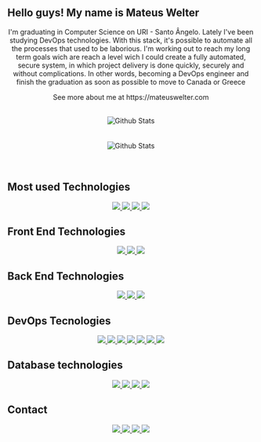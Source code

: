 ## Hello guys! My name is Mateus Welter

<p align="center">I'm graduating in Computer Science on URI - Santo Ângelo. Lately I've been studying DevOps technologies. With this stack, it's possible to automate all the processes that used to be laborious. I'm working out to reach my long term goals wich are reach a level wich I could create a fully automated, secure system, in which project delivery is done quickly, securely and without complications. In other words, becoming a DevOps engineer and finish the graduation as soon as possible to move to Canada or Greece</p>

<p align="center"> See more about me at https://mateuswelter.com </p>

<br>

<div align="center">
  <img alt="Github Stats" src="https://github-readme-stats.vercel.app/api?username=mateuswgoettems&show_icons=true&theme=radical" />
</div>

<br>
<br>

<div align="center">
  <img alt="Github Stats" src="https://github-readme-stats.vercel.app/api/top-langs/?username=mateuswgoettems&&theme=chartreuse-dark&show_icons=true&langs_count=15" />
</div>

<br>
<br>

## Most used Technologies

<div align="center">
  
<a href="https://git-scm.com/">
    <img src="https://img.shields.io/badge/-Git-F05032?style=for-the-badge&labelColor=F05032&logo=git&logoColor=white"/>
</a>

<a href="https://www.docker.com/">
    <img src="https://img.shields.io/badge/-Docker-2496ED?style=for-the-badge&labelColor=2496ED&logo=Docker&logoColor=white"/>
</a>

<a href="https://www.typescriptlang.org/">
    <img src="https://img.shields.io/badge/-TypeScript-3178C6?style=for-the-badge&labelColor=3178C6&logo=typescript&logoColor=white"/>
</a>

<a href="https://nodejs.org/en/">
    <img src="https://img.shields.io/badge/-Node-339933?style=for-the-badge&labelColor=339933&logo=node.js&logoColor=white"/>
</a>

</div>

## Front End Technologies

<div align="center">

<a href="https://developer.mozilla.org/pt-BR/docs/Web/HTML">
    <img src="https://img.shields.io/badge/-HTML-E34F26?style=for-the-badge&labelColor=E34F26&logo=html5&logoColor=white"/>
</a>

<a href="https://developer.mozilla.org/pt-BR/docs/Web/JavaScript">
    <img src="https://img.shields.io/badge/-Javascript-F7DF1E?style=for-the-badge&labelColor=F7DF1E&logo=javascript&logoColor=black"/>
</a>

<a href="https://jquery.com/">
    <img src="https://img.shields.io/badge/jQuery-0769AD?style=for-the-badge&logo=jquery&logoColor=white"/>
</a>

</div>

## Back End Technologies

<div align="center">

<a href="https://www.typescriptlang.org/">
    <img src="https://img.shields.io/badge/-TypeScript-3178C6?style=for-the-badge&labelColor=3178C6&logo=typescript&logoColor=white"/>
</a>

<a href="https://nodejs.org/en/">
    <img src="https://img.shields.io/badge/-Node-339933?style=for-the-badge&labelColor=339933&logo=node.js&logoColor=white"/>
</a>

<a href="https://php.net/">
    <img src="https://img.shields.io/badge/PHP-777BB4?style=for-the-badge&logo=php&logoColor=white"/>
</a>

</div>

## DevOps Tecnologies

<div align="center">

<a href="https://www.docker.com/">
    <img src="https://img.shields.io/badge/-Docker-2496ED?style=for-the-badge&labelColor=2496ED&logo=Docker&logoColor=white"/>
</a>

<a href="https://cloud.google.com/">
    <img src="https://img.shields.io/badge/Google_Cloud-4285F4?style=for-the-badge&logo=google-cloud&logoColor=white"/>
</a>

<a href="https://git-scm.com/">
    <img src="https://img.shields.io/badge/-Git-F05032?style=for-the-badge&labelColor=F05032&logo=git&logoColor=white"/>
</a>

<a href="https://about.gitlab.com/">
    <img src="https://img.shields.io/badge/GitLab-330F63?style=for-the-badge&logo=gitlab&logoColor=white"/>
</a>

<a href="https://vercel.com/">
    <img src="https://img.shields.io/badge/-Vercel-000000?style=for-the-badge&labelColor=000000&logo=vercel&logoColor=white"/>
</a>
<a href="https://www.netlify.com/">
    <img src="https://img.shields.io/badge/-Netlify-00C7B7?style=for-the-badge&labelColor=00C7B7&logo=netlify&logoColor=white"/>
</a>
  
  <a href="">
    <img src="https://img.shields.io/badge/Shell_Script-121011?style=for-the-badge&logo=gnu-bash&logoColor=white"/>
</a>
 
</div>

## Database technologies

<div align="center">

<a href="https://www.mongodb.com/3">
    <img src="https://img.shields.io/badge/-MongoDB-47A248?style=for-the-badge&labelColor=47A248&logo=mongodb&logoColor=white"/>
</a>
<a href="https://www.mysql.com/">
    <img src="https://img.shields.io/badge/-MySQL-4479A1?style=for-the-badge&labelColor=4479A1&logo=mysql&logoColor=white"/>
</a>
<a href="https://www.postgresql.org/">
    <img src="https://img.shields.io/badge/-PostgreSQL-336791?style=for-the-badge&labelColor=336791&logo=postgreSQL&logoColor=white"/>
</a>

<a href="https://www.oracle.com/br/index.html">
    <img src="https://img.shields.io/badge/Oracle-F80000?style=for-the-badge&logo=oracle&logoColor=black"/>
</a>

</div>

## Contact

<div align="center">
  <a href="https://www.linkedin.com/in/mateus-goettems-29988b14a/">
    <img src="https://img.shields.io/badge/-Mateus Welter-0077b5?style=for-the-badge&labelColor=0077b5&logo=linkedin&logoColor=white"/>
  </a>

  <a href="mailto:welter.mateus@gmail.com">
    <img src="https://img.shields.io/badge/-welter.mateus@gmail.com-c14438?style=for-the-badge&labelColor=c14438&logo=gmail&logoColor=white"/>
  </a>

  <a href="https://app.rocketseat.com.br/me/mateus-welter-goettems-04657">
    <img src="https://img.shields.io/badge/-Mateus-7159C1?style=for-the-badge&labelColor=7159C1&logo=data:image/png;base64,iVBORw0KGgoAAAANSUhEUgAAABAAAAAQCAMAAAAoLQ9TAAAALVBMVEVHcExxWsF0XMJzXMJxWcFsUsD///9jRrzY0u6Xh9Gsn9n39fyMecy0qd2bjNJWBT0WAAAABHRSTlMA2Do606wF2QAAAGlJREFUGJVdj1cWwCAIBLEsRU3uf9xobDH8+GZwUYi8i6ucJwrxKE+7D0G9Q4vlYqtmCSjndr4CgCgzlyFgfKfKCVO0LrPKjmiqMxGXkJwNnXskqWG+1oSM+BSwD8f29YLNjvx/OQrn+g99oQSoNmt3PgAAAABJRU5ErkJggg==" />
  </a>

  <a href="https://www.instagram.com/mateuux_/">
    <img src="https://img.shields.io/badge/-mateuux_-f61?style=for-the-badge&labelColor=f61&logo=instagram&logoColor=white"/>
  </a>

</div>
